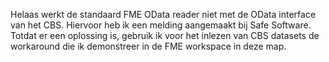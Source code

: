 Helaas werkt de standaard FME OData reader niet met de OData interface van het CBS.
Hiervoor heb ik een melding aangemaakt bij Safe Software.
Totdat er een oplossing is, gebruik ik voor het inlezen van CBS datasets de workaround die ik demonstreer in de FME workspace in deze map.
